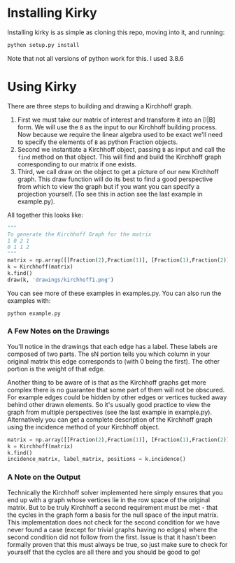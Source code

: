 # Installing Kirky

Installing kirky is as simple as cloning this repo, moving into it, and running:

```bash
python setup.py install
```
Note that not all versions of python work for this. I used 3.8.6

# Using Kirky

There are three steps to building and drawing a Kirchhoff graph. 

1. First we must take our matrix of interest and transform it into an [I|B] form. We will use the `B` as the input to our Kirchhoff building process. Now because we require the linear algebra used to be exact we'll need to specify the elements of `B` as python Fraction objects. 
2. Second we instantiate a Kirchhoff object, passing `B` as input and call the `find` method on that object. This will find and build the Kirchhoff graph corresponding to our matrix if one exists.
3. Third, we call draw on the object to get a picture of our new Kirchhoff graph. This draw function will do its best to find a good perspective from which to view the graph but if you want you can specify a projection yourself. (To see this in action see the last example in example.py).

All together this looks like:

```python
"""
To generate the Kirchhoff Graph for the matrix
1 0 2 1
0 1 1 2
"""
matrix = np.array([[Fraction(2),Fraction(1)], [Fraction(1),Fraction(2)]])
k = Kirchhoff(matrix)
k.find()
draw(k, 'drawings/kirchhoff1.png')
``` 

You can see more of these examples in examples.py. You can also run the examples with:

```bash
python example.py
```

### A Few Notes on the Drawings
You'll notice in the drawings that each edge has a label. These labels are composed of two parts. The sN portion tells you which column in your original matrix this edge corresponds to (with 0 being the first). The other portion is the weight of that edge. 

Another thing to be aware of is that as the Kirchhoff graphs get more complex there is no guarantee that some part of them will not be obscured. For example edges could be hidden by other edges or vertices tucked away behind other drawn elements. So it's usually good practice to view the graph from multiple perspectives (see the last example in example.py). Alternatively you can get a complete description of the Kirchhoff graph using the incidence method of your Kirchhoff object.

```python
matrix = np.array([[Fraction(2),Fraction(1)], [Fraction(1),Fraction(2)]])
k = Kirchhoff(matrix)
k.find()
incidence_matrix, label_matrix, positions = k.incidence()
```

### A Note on the Output
Technically the Kirchhoff solver implemented here simply ensures that you end up with a graph whose vertices lie in the row space of the original matrix. But to be truly Kirchhoff a second requirement must be met - that the cycles in the graph form a basis for the null space of the input matrix. This implementation does not check for the second condition for we have never found a case (except for trivial graphs having no edges) where the second condition did not follow from the first. Issue is that it hasn't been formally proven that this must always be true, so just make sure to check for yourself that the cycles are all there and you should be good to go!
